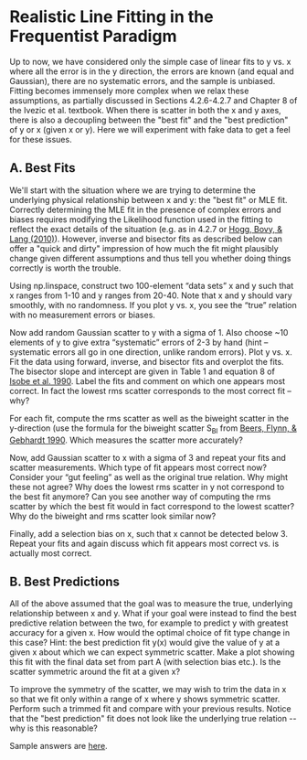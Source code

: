 # Realistic Line Fitting in the Frequentist Paradigm

Up to now, we have considered only the simple case of linear fits to y vs. x where all the error is in the y direction, the errors are known (and equal and Gaussian), there are no systematic errors, and the sample is unbiased. Fitting becomes immensely more complex when we relax these assumptions, as partially discussed in Sections 4.2.6-4.2.7 and Chapter 8 of the Ivezic et al. textbook. When there is scatter in both the x and y axes, there is also a decoupling between the "best fit" and the "best prediction" of y or x (given x or y). Here we will experiment with fake data to get a feel for these issues.

## A. Best Fits

We'll start with the situation where we are trying to determine the underlying physical relationship between x and y: the "best fit" or MLE fit. Correctly determining the MLE fit in the presence of complex errors and biases requires modifying the Likelihood function used in the fitting to reflect the exact details of the situation (e.g. as in 4.2.7 or [Hogg, Bovy, \& Lang (2010)](http://lanl.arxiv.org/abs/1008.4686)). However, inverse and bisector fits as described below can offer a "quick and dirty" impression of how much the fit might plausibly change given different assumptions and thus tell you whether doing things correctly is worth the trouble.

Using np.linspace, construct two 100-element “data sets” x and y such that x ranges from 1-10 and y ranges from 20-40.  Note that x and y should vary smoothly, with no randomness. If you plot y vs. x, you see the “true” relation with no measurement errors or biases.

Now add random Gaussian scatter to y with a sigma of 1. Also choose ~10 elements of y to give extra “systematic” errors of 2-3 by hand (hint – systematic errors all go in one direction, unlike random errors).  Plot y vs. x. Fit the data using forward, inverse, and bisector fits and overplot the fits. The bisector slope and intercept are given in Table 1 and equation 8 of [Isobe et al. 1990](http://adsabs.harvard.edu/abs/1990ApJ...364..104I). Label the fits and comment on which one appears most correct. In fact the lowest rms scatter corresponds to the most correct fit – why? 

For each fit, compute the rms scatter as well as the biweight scatter in the y-direction (use the formula for the biweight scatter S<sub>BI</sub> from [Beers, Flynn, & Gebhardt 1990](http://adsabs.harvard.edu/abs/1990AJ....100...32B). Which measures the scatter more accurately?

Now, add Gaussian scatter to x with a sigma of 3 and repeat your fits and scatter measurements. Which type of fit appears most correct now? Consider your “gut feeling” as well as the original true relation. Why might these not agree? Why does the lowest rms scatter in y not correspond to the best fit anymore? Can you see another way of computing the rms scatter by which the best fit would in fact correspond to the lowest scatter? Why do the biweight and rms scatter look similar now?

Finally, add a selection bias on x, such that x cannot be detected below 3. Repeat your fits and again discuss which fit appears most correct vs. is actually most correct.

## B. Best Predictions

All of the above assumed that the goal was to measure the true, underlying relationship between x and y.  What if your goal were instead to find the best predictive relation between the two, for example to predict y with greatest accuracy for a given x. How would the optimal choice of fit type change in this case? Hint: the best prediction fit y(x) would give the value of y at a given x about which we can expect symmetric scatter. Make a plot showing this fit with the final data set from part A (with selection bias etc.). Is the scatter symmetric around the fit at a given x?

To improve the symmetry of the scatter, we may wish to trim the data in x so that we fit only within a range of x where y shows symmetric scatter. Perform such a trimmed fit and compare with your previous results. Notice that the "best prediction" fit does not look like the underlying true relation -- why is this reasonable?

Sample answers are [here](https://github.com/capprogram/2017bootcamp-general/blob/master/fittingchoices.py).
